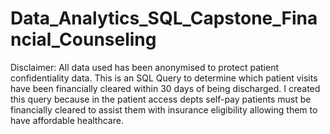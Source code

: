 # Data_Analytics_SQL_Capstone_Financial_Counseling
Disclaimer: All data used has been anonymised to protect patient confidentiality data. This is an SQL Query to determine which patient visits have been financially cleared within 30 days of being discharged. I created this query because in the patient access depts self-pay patients must be financially cleared to assist them with insurance eligibility allowing them to have affordable healthcare. 

